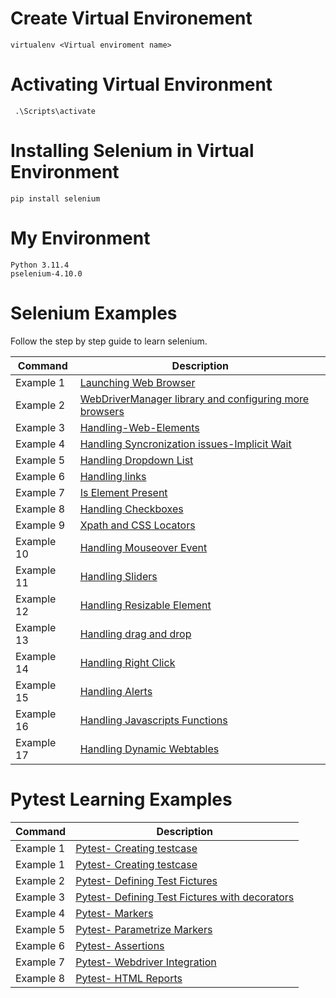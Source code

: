 # Create Virtual Environement

```
virtualenv <Virtual enviroment name>
```

# Activating Virtual Environment

```
 .\Scripts\activate
```

# Installing Selenium in Virtual Environment

```
pip install selenium
```

# My Environment

```commandline
Python 3.11.4
pselenium-4.10.0
```

# Selenium Examples


Follow the step by step guide to learn selenium.

| Command    | Description                                                                          |
|------------|--------------------------------------------------------------------------------------|           
| Example 1  | [Launching Web Browser](Seleniums-Examples/Example-1)                                |
| Example 2  | [WebDriverManager library and configuring more browsers](Seleniums-Examples/Example-2) |
| Example 3  | [Handling-Web-Elements](Seleniums-Examples/Example-3)
| Example 4  | [Handling Syncronization issues-Implicit Wait](Seleniums-Examples/Example-4)
| Example 5  | [Handling Dropdown List](Seleniums-Examples/Example-5)
| Example 6  | [Handling links](Seleniums-Examples/Example-6)
| Example 7  | [Is Element Present](Seleniums-Examples/Example-7)
| Example 8  | [Handling Checkboxes](Seleniums-Examples/Example-8)
| Example 9  | [Xpath and CSS Locators](Seleniums-Examples/Example-9)
| Example 10 | [Handling Mouseover Event](Seleniums-Examples/Example-10)
| Example 11 | [Handling Sliders](Seleniums-Examples/Example-11)
| Example 12 | [Handling Resizable Element](Seleniums-Examples/Example-12)
| Example 13 | [Handling drag and drop](Seleniums-Examples/Example-13)
| Example 14 | [Handling Right Click](Seleniums-Examples/Example-14)
| Example 15 | [Handling Alerts](Seleniums-Examples/Example-15)
| Example 16 | [Handling Javascripts Functions](Seleniums-Examples/Example-16)
| Example 17 | [Handling Dynamic Webtables](Seleniums-Examples/Example-17)


# Pytest Learning Examples


| Command   | Description                                                                          |
|-----------|--------------------------------------------------------------------------------------|
| Example 1 | [Pytest- Creating testcase](Pytest-Learning-Examples/Example-1)
| Example 1 | [Pytest- Creating testcase](Pytest-Learning-Examples/Examples-1) 
| Example 2 | [Pytest- Defining Test Fictures](Pytest-Learning-Examples/Example-2)                 
| Example 3 | [Pytest- Defining Test Fictures with decorators](Pytest-Learning-Examples/Example-3) 
| Example 4 | [Pytest- Markers](Pytest-Learning-Examples/Example-4)                              
| Example 5 | [Pytest- Parametrize Markers](Pytest-Learning-Examples/Example-5)                              
| Example 6 | [Pytest- Assertions](Pytest-Learning-Examples/Example-6)                    
| Example 7 | [Pytest- Webdriver Integration](Pytest-Learning-Examples/Example-7)                    
| Example 8 | [Pytest- HTML Reports](Pytest-Learning-Examples/Example-8)           